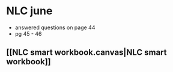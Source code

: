 # NLC june
- answered questions on page 44 
- pg 45 - 46

## [[NLC smart workbook.canvas|NLC smart workbook]]
